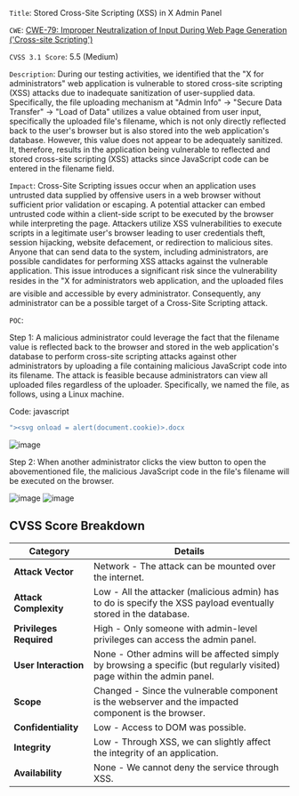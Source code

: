 `Title`: Stored Cross-Site Scripting (XSS) in X Admin Panel

`CWE`: [CWE-79: Improper Neutralization of Input During Web Page Generation ('Cross-site Scripting')](https://cwe.mitre.org/data/definitions/79.html)

`CVSS 3.1 Score`: 5.5 (Medium)

`Description`: During our testing activities, we identified that the "X for administrators" web application is vulnerable to stored cross-site scripting (XSS) attacks due to inadequate sanitization of user-supplied data. Specifically, the file uploading mechanism at "Admin Info" -> "Secure Data Transfer" -> "Load of Data" utilizes a value obtained from user input, specifically the uploaded file's filename, which is not only directly reflected back to the user's browser but is also stored into the web application's database. However, this value does not appear to be adequately sanitized. It, therefore, results in the application being vulnerable to reflected and stored cross-site scripting (XSS) attacks since JavaScript code can be entered in the filename field.

`Impact`: Cross-Site Scripting issues occur when an application uses untrusted data supplied by offensive users in a web browser without sufficient prior validation or escaping. A potential attacker can embed untrusted code within a client-side script to be executed by the browser while interpreting the page. Attackers utilize XSS vulnerabilities to execute scripts in a legitimate user's browser leading to user credentials theft, session hijacking, website defacement, or redirection to malicious sites. Anyone that can send data to the system, including administrators, are possible candidates for performing XSS attacks against the vulnerable application. This issue introduces a significant risk since the vulnerability resides in the "X for administrators web application, and the uploaded files are visible and accessible by every administrator. Consequently, any administrator can be a possible target of a Cross-Site Scripting attack.

`POC`:

Step 1: A malicious administrator could leverage the fact that the filename value is reflected back to the browser and stored in the web application's database to perform cross-site scripting attacks against other administrators by uploading a file containing malicious JavaScript code into its filename. The attack is feasible because administrators can view all uploaded files regardless of the uploader. Specifically, we named the file, as follows, using a Linux machine.

Code: javascript

```javascript
"><svg onload = alert(document.cookie)>.docx
```

![image](https://academy.hackthebox.com/storage/modules/161/2.png)

Step 2: When another administrator clicks the view button to open the abovementioned file, the malicious JavaScript code in the file's filename will be executed on the browser.

![image](https://academy.hackthebox.com/storage/modules/161/3.png) ![image](https://academy.hackthebox.com/storage/modules/161/4.png)


## CVSS Score Breakdown

| **Category** | **Details** |
| ----------------------- | ----------------------------------------------------------------------------------------------------------------------- |
| **Attack Vector** | Network - The attack can be mounted over the internet. |
| **Attack Complexity** | Low - All the attacker (malicious admin) has to do is specify the XSS payload eventually stored in the database. |
| **Privileges Required** | High - Only someone with admin-level privileges can access the admin panel. |
| **User Interaction** | None - Other admins will be affected simply by browsing a specific (but regularly visited) page within the admin panel. |
| **Scope** | Changed - Since the vulnerable component is the webserver and the impacted component is the browser. |
| **Confidentiality** | Low - Access to DOM was possible. |
| **Integrity** | Low - Through XSS, we can slightly affect the integrity of an application. |
| **Availability** | None - We cannot deny the service through XSS. |

